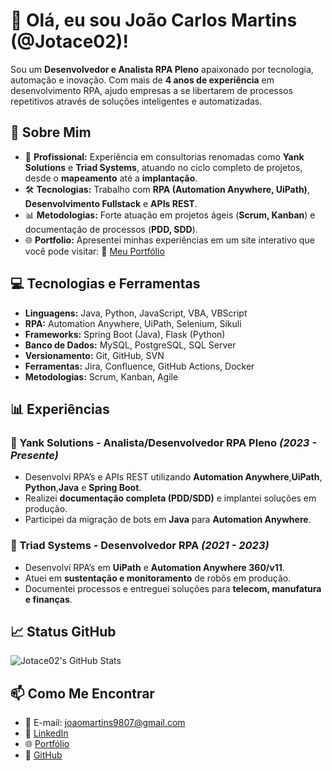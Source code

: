 # 👋 Olá, eu sou João Carlos Martins (@Jotace02)!

Sou um **Desenvolvedor e Analista RPA Pleno** apaixonado por tecnologia, automação e inovação. Com mais de **4 anos de experiência** em desenvolvimento RPA, ajudo empresas a se libertarem de processos repetitivos através de soluções inteligentes e automatizadas.

## 🚀 Sobre Mim
- 💼 **Profissional:** Experiência em consultorias renomadas como **Yank Solutions** e **Triad Systems**, atuando no ciclo completo de projetos, desde o **mapeamento** até a **implantação**.
- 🛠️ **Tecnologias:** Trabalho com **RPA (Automation Anywhere, UiPath)**, **Desenvolvimento Fullstack** e **APIs REST**.
- 📊 **Metodologias:** Forte atuação em projetos ágeis (**Scrum, Kanban**) e documentação de processos (**PDD, SDD**).
- 🌐 **Portfolio:** Apresentei minhas experiências em um site interativo que você pode visitar:
  🔗 [Meu Portfólio](https://jotace02.github.io/meu-portifolio/)

## 💻 Tecnologias e Ferramentas
- **Linguagens:** Java, Python, JavaScript, VBA, VBScript
- **RPA:** Automation Anywhere, UiPath, Selenium, Sikuli
- **Frameworks:** Spring Boot (Java), Flask (Python)
- **Banco de Dados:** MySQL, PostgreSQL, SQL Server
- **Versionamento:** Git, GitHub, SVN
- **Ferramentas:** Jira, Confluence, GitHub Actions, Docker
- **Metodologias:** Scrum, Kanban, Agile

## 📊 Experiências
### 📍 Yank Solutions - Analista/Desenvolvedor RPA Pleno *(2023 - Presente)*
- Desenvolvi RPA’s e APIs REST utilizando **Automation Anywhere**,**UiPath**, **Python**,**Java** e **Spring Boot**.
- Realizei **documentação completa (PDD/SDD)** e implantei soluções em produção.
- Participei da migração de bots em **Java** para **Automation Anywhere**.

### 📍 Triad Systems - Desenvolvedor RPA *(2021 - 2023)*
- Desenvolvi RPA’s em **UiPath** e **Automation Anywhere 360/v11**.
- Atuei em **sustentação e monitoramento** de robôs em produção.
- Documentei processos e entreguei soluções para **telecom, manufatura e finanças**.

## 📈 Status GitHub
![Jotace02's GitHub Stats](https://github-readme-stats.vercel.app/api?username=Jotace02&show_icons=true&theme=radical)

## 📫 Como Me Encontrar
- 📧 E-mail: joaomartins9807@gmail.com
- 💼 [LinkedIn](https://www.linkedin.com/in/joaoc-martins/)
- 🌐 [Portfólio](https://jotace02.github.io/meu-portifolio/)
- 🐙 [GitHub](https://github.com/Jotace02)

